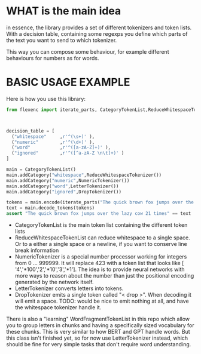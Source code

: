 # WHAT is the main idea

in essence, the library provides a set of different tokenizers and token lists. With a decision table, containing some regexps you define which parts of the text you want to send to which tokenizer.

This way you can compose some behaviour, for example different behaviours for numbers as for words. 


# BASIC USAGE EXAMPLE

Here is how you use this library:


```python
from flexenc import iterate_parts, CategoryTokenList,ReduceWhitespaceTokenizer, LetterTokenizer,DropTokenizer,NumericTokenizer



decision_table = [
  ("whitespace"     ,r'^(\s+)' ),
  ("numeric"        ,r'^(\d+)' ),                  
  ("word"           ,r'^([a-zA-Z]+)' ),                  
  ("ignored"        ,r'^([^a-zA-Z \n\t]+)' )                
]

main = CategoryTokenList()
main.addCategory("whitespace",ReduceWhitespaceTokenizer())
main.addCategory("numeric",NumericTokenizer())
main.addCategory("word",LetterTokenizer())
main.addCategory("ignored",DropTokenizer())

tokens = main.encode(iterate_parts("The quick brown fox jumps over the lazy cow 21 times",decision_table))
text = main.decode_tokens(tokens)
assert "The quick brown fox jumps over the lazy cow 21 times" == text
```

  - CategoryTokenList is the main token list containing the different token lists
  - ReduceWhitespaceTokenList can reduce whitespace to a single space. Or to a either a single space or a newline, if you want to conserve line break information
  - NumericTokenizer is a special number processor working for integers from 0 ... 999999.  It will replace 423 with a token list that looks like [ '4','\*100','2','\*10','3','\*1']. The idea is to provide neural networks with more ways to reason about the number than just the positional encoding generated by the network itself. 
  - LetterTokenizer converts letters into tokens.
  - DropTokenizer emits a single token called "< drop \>". When decoding it will emit a space. TODO: would be nice to emit nothing at all, and have the whitespace tokenizer handle it.



There is also a "learning" WordFragmentTokenList in this repo which allow you to group letters in chunks and having a specifically sized vocabulary for these chunks. This is very similar to how BERT and GPT handle words. But this class isn't finished yet, so for now use LetterTokenizer instead, which should be fine for very simple tasks that don't require  word understanding.



